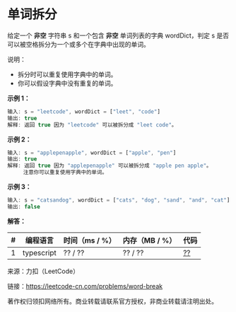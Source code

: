 # 单词拆分

给定一个 **非空** 字符串 s 和一个包含 **非空** 单词列表的字典 wordDict，判定 s 是否可以被空格拆分为一个或多个在字典中出现的单词。

说明：

- 拆分时可以重复使用字典中的单词。
- 你可以假设字典中没有重复的单词。

**示例 1：**

``` javascript
输入: s = "leetcode", wordDict = ["leet", "code"]
输出: true
解释: 返回 true 因为 "leetcode" 可以被拆分成 "leet code"。
```

**示例 2：**

``` javascript
输入: s = "applepenapple", wordDict = ["apple", "pen"]
输出: true
解释: 返回 true 因为 "applepenapple" 可以被拆分成 "apple pen apple"。
     注意你可以重复使用字典中的单词。
```

**示例 3：**

``` javascript
输入: s = "catsandog", wordDict = ["cats", "dog", "sand", "and", "cat"]
输出: false
```

**解答：**

**#**|**编程语言**|**时间（ms / %）**|**内存（MB / %）**|**代码**
--|--|--|--|--
1|typescript|?? / ??|?? / ??|[??](./typescript/ac_v1.ts)

来源：力扣（LeetCode）

链接：https://leetcode-cn.com/problems/word-break

著作权归领扣网络所有。商业转载请联系官方授权，非商业转载请注明出处。
